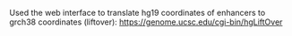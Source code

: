 Used the web interface to translate hg19 coordinates of enhancers to grch38 coordinates (liftover): 
https://genome.ucsc.edu/cgi-bin/hgLiftOver
